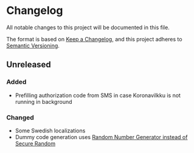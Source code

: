# Changelog
All notable changes to this project will be documented in this file.

The format is based on [Keep a Changelog](https://keepachangelog.com/en/1.0.0/),
and this project adheres to [Semantic Versioning](https://semver.org/spec/v2.0.0.html).

## Unreleased

### Added
* Prefilling authorization code from SMS in case Koronavilkku is not running in background

### Changed
* Some Swedish localizations
* Dummy code generation uses [Random Number Generator instead of Secure Random](https://github.com/THLfi/koronavilkku-ios/pull/5/commits/c0a872f4ea33cd1b29a8541552103939146acd7f)   
